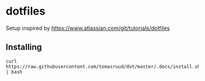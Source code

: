 # dotfiles
Setup inspired by https://www.atlassian.com/git/tutorials/dotfiles

## Installing
```
curl https://raw.githubusercontent.com/tomasruud/dot/master/.docs/install.sh | bash
```
